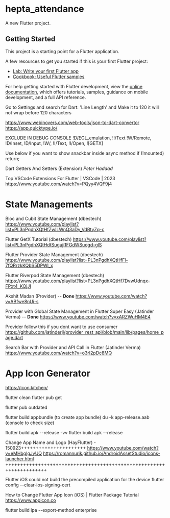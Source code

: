 # hepta_attendance

A new Flutter project.

## Getting Started

This project is a starting point for a Flutter application.

A few resources to get you started if this is your first Flutter project:

- [Lab: Write your first Flutter app](https://docs.flutter.dev/get-started/codelab)
- [Cookbook: Useful Flutter samples](https://docs.flutter.dev/cookbook)

For help getting started with Flutter development, view the
[online documentation](https://docs.flutter.dev/), which offers tutorials,
samples, guidance on mobile development, and a full API reference.




Go to Settings and search for Dart: 'Line Length' and Make it to 120 it will not wrap before 120 characters


https://www.webinovers.com/web-tools/json-to-dart-convertor
https://app.quicktype.io/

EXCLUDE IN DEBUG CONSOLE
!D/EGL_emulation, !I/Text !W/Remote, !D/Inset, !D/Input, !W/, !I/Text, !I/Open, ![GETX]


Use below if you want to show snackbar inside async method
if (!mounted) return;

Dart Getters And Setters (Extension)
_Peter Haddad_

Top VSCode Extensions For Flutter | VSCode | 2023
https://www.youtube.com/watch?v=PQyy4VQF9j4

State Managements
=================
Bloc and Cubit State Management (dbestech)
https://www.youtube.com/playlist?list=PL3nPgdhXQtHfZwILWnQ3aDy_VdBtyZq-c

Flutter GetX Tutorial (dbestech)
https://www.youtube.com/playlist?list=PL3nPgdhXQtHdtSuguji1FGdWSuogd-glS

Flutter Provider State Management (dbestech)
https://www.youtube.com/playlist?list=PL3nPgdhXQtHfFl-7fQRrzkKQbS5DPWl_x

Flutter Riverpod State Management (dbestech)
https://www.youtube.com/playlist?list=PL3nPgdhXQtHf7DvwUdnqx-FPxt4_KQjJI

Akshit Madan (Provider) -- **Done**
https://www.youtube.com/watch?v=ABfwe8nUi-s

Provider with Global State Management in Flutter Super Easy (Jatinder Verma) -- **Done**
https://www.youtube.com/watch?v=xARZWuHM4E4

Provider follow this if you dont want to use consumer
https://github.com/jatinderji/provider_rest_api/blob/main/lib/pages/home_page.dart

Search Bar with Provider and API Call in Flutter (Jatinder Verma)
https://www.youtube.com/watch?v=o3rI2pDc8MQ

App Icon Generator
==========================
https://icon.kitchen/

flutter clean
flutter pub get


flutter pub outdated

flutter build appbundle (to create app bundle)
du -k app-release.aab (console to check size)

flutter build apk --release -vv
flutter build apk --release


Change App Name and Logo (HayFlutter) - 150923++++++++++++++++++++++
https://www.youtube.com/watch?v=eMHbgIgJyUQ
https://romannurik.github.io/AndroidAssetStudio/icons-launcher.html
++++++++++++++++++++++++++++++++++++++++++++++++++++++++++++++++++++

Flutter iOS could not build the precompiled application for the device
flutter config --clear-ios-signing-cert

How to Change Flutter App Icon (iOS) | Flutter Package Tutorial
https://www.appicon.co



flutter build ipa --export-method enterprise